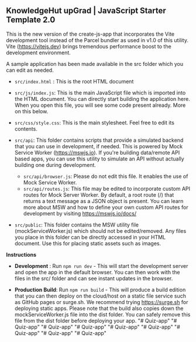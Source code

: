 ## **KnowledgeHut upGrad | JavaScript Starter Template 2.0**

This is the new version of the create-js-app that incorporates the Vite development tool instead of the Parcel bundler as used in v1.0 of this utility. Vite (https://vitejs.dev) brings tremendous performance boost to the development environment.

A sample application has been made available in the src folder which you can edit as needed. 

- ```src/index.html``` : This is the root HTML document
- ```src/js/index.js```: This is the main JavaScript file which is imported into the HTML document. You can directly start building the application here. When you open this file, you will see some code present already. More on this below.
- ```src/css/style.css```: This is the main stylesheet. Feel free to edit its contents.
- ```src/api```: This folder contains scripts that provide a simulated backend that you can use in development, if needed. This is powered by Mock Service Worker (https://mswjs.io). If you're building data/remote API based apps, you can use this utility to simulate an API without actually building one during development. 
  - ```src/api/browser.js```: Please do not edit this file. It enables the use of Mock Service Worker.
  - ```src/api/routes.js```: This file may be edited to incorporate custom API routes for Mock Server Worker. By default, a root route (/) that returns a text message as a JSON object is present. You can learn more about MSW and how to define your own custom API routes for development by visiting https://mswjs.io/docs/

- ```src/public```: This folder contains the MSW utility file (mockServiceWorker.js) which should not be edited/removed. Any files you place in this folder can be directly accessed in your HTML document. Use this for placing static assets such as images. 

**Instructions**

- **Development** : Run `npm run dev` - This will start the development server and open the app in the default browser. You can then work with the files in the src/ folder and can see instant updates in the browser.
  
- **Production Build**: Run `npm run build` - This will produce a build edition that you can then deploy on the cloud/host on a static file service such as GitHub pages or surge.sh.  We recommend trying https://surge.sh for deploying static apps. Please note that the build also copies down the mockServiceWorker.js file into the dist folder. You can safely remove this file from the dist folder before deploying your app.
"# Quiz-app" 
"# Quiz-app" 
"# Quiz-app" 
"# Quiz-app" 
"# Quiz-app" 
"# Quiz-app" 
"# Quiz-app" 
"# Quiz-app" 
"# Quiz-app" 
